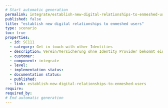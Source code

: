```yaml
---
# Start automatic generation
permalink: integrate/establish-new-digital-relationships-to-enmeshed-users
published: false
title: "establish new digital relationships to enmeshed users"
type: scenario
toc: true
properties:
  - id: SC111
  - category: Get in touch with other Identities
  - description: Verein/Versicherung ohne Identity Provider bekommt einen neuen Kunden über enmeshed, Mitgliedsantrag, etc… Nicht-personalisierter QR-Code wird erzeugt QRCode wird gedruckt / auf Website angezeigt Nutzer scannt QR-Code ein Kontaktanfrage wird überprüft CRM System speichert neue Kontaktanfrage Organisation kann Nutzer Nachrichten schicken
  - customer:
  - component: integrate
  - level:
  - implementation status:
  - documentation status:
  - published:
  - link: establish-new-digital-relationships-to-enmeshed-users
require:
required_by:
# End automatic generation
---
```

